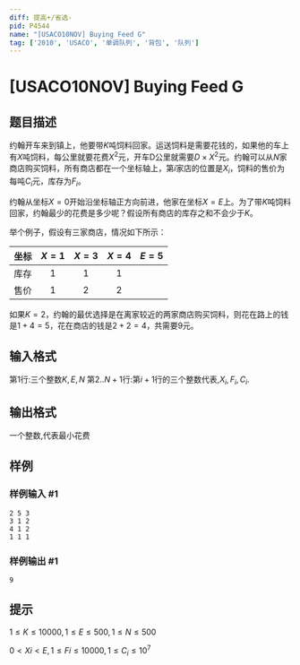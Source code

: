 ```yaml
---
diff: 提高+/省选-
pid: P4544
name: "[USACO10NOV] Buying Feed G"
tag: ['2010', 'USACO', '单调队列', '背包', '队列']
---
```

# [USACO10NOV] Buying Feed G
## 题目描述

约翰开车来到镇上，他要带$K$吨饲料回家。运送饲料是需要花钱的，如果他的车上有$X$吨饲料，每公里就要花费$X^2$元，开车D公里就需要$D\times  X^2$元。约翰可以从$N$家商店购买饲料，所有商店都在一个坐标轴上，第$i$家店的位置是$X_i$，饲料的售价为每吨$C_i$元，库存为$F_i$。

约翰从坐标$X=0$开始沿坐标轴正方向前进，他家在坐标$X=E$上。为了带$K$吨饲料回家，约翰最少的花费是多少呢？假设所有商店的库存之和不会少于$K$。

举个例子，假设有三家商店，情况如下所示：

|坐标|$X=1$|$X=3$|$X=4$|$E=5$|
|:-:|:-:|:-:|:-:|:-:|
|库存|$1$|$1$|$1$|
|售价|$1$|$2$|$2$|

如果$K=2$，约翰的最优选择是在离家较近的两家商店购买饲料，则花在路上的钱是$1+4=5$，花在商店的钱是$2+2=4$，共需要$9$元。
## 输入格式

第$1$行:三个整数$K,E,N$ 第$2..N+1$行:第$i+1$行的三个整数代表,$X_i,F_i,C_i$.
## 输出格式

一个整数,代表最小花费
## 样例

### 样例输入 #1
```
2 5 3
3 1 2
4 1 2
1 1 1
```
### 样例输出 #1
```
9
```
## 提示

$1 \leq K \leq 10000 , 1 \leq E \leq 500 , 1 \leq N \leq 500$

$0 < Xi < E, 1 \leq Fi \leq 10000, 1 \leq C_i \leq 10^7$
